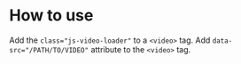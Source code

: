 # How to use

Add the `class="js-video-loader"` to a `<video>` tag. Add `data-src="/PATH/TO/VIDEO"` attribute to the `<video>` tag.